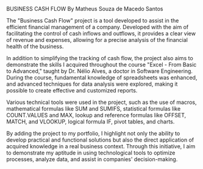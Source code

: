 BUSINESS CASH FLOW
By Matheus Souza de Macedo Santos

The "Business Cash Flow" project is a tool developed to assist in the efficient financial management of a company. Developed with the aim of facilitating the control of cash inflows and outflows, it provides a clear view of revenue and expenses, allowing for a precise analysis of the financial health of the business.

In addition to simplifying the tracking of cash flow, the project also aims to demonstrate the skills I acquired throughout the course "Excel - From Basic to Advanced," taught by Dr. Nélio Alves, a doctor in Software Engineering. During the course, fundamental knowledge of spreadsheets was enhanced, and advanced techniques for data analysis were explored, making it possible to create effective and customized reports.

Various technical tools were used in the project, such as the use of macros, mathematical formulas like SUM and SUMIFS, statistical formulas like COUNT.VALUES and MAX, lookup and reference formulas like OFFSET, MATCH, and VLOOKUP, logical formula IF, pivot tables, and charts.

By adding the project to my portfolio, I highlight not only the ability to develop practical and functional solutions but also the direct application of acquired knowledge in a real business context. Through this initiative, I aim to demonstrate my aptitude in using technological tools to optimize processes, analyze data, and assist in companies' decision-making.


